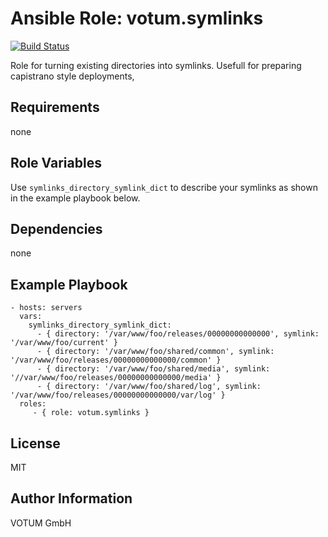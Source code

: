 Ansible Role: votum.symlinks
============================
[![Build Status](https://travis-ci.org/votum/ansible-role-symlinks.svg?branch=master)](https://travis-ci.org/votum/ansible-role-symlinks)

Role for turning existing directories into symlinks. 
Usefull for preparing capistrano style deployments,

Requirements
------------

none

Role Variables
--------------

Use `symlinks_directory_symlink_dict` to describe your symlinks as shown in the example playbook below.

Dependencies
------------

none

Example Playbook
----------------

    - hosts: servers
      vars:
        symlinks_directory_symlink_dict:
          - { directory: '/var/www/foo/releases/00000000000000', symlink: '/var/www/foo/current' }
          - { directory: '/var/www/foo/shared/common', symlink: '/var/www/foo/releases/00000000000000/common' }
          - { directory: '/var/www/foo/shared/media', symlink: '//var/www/foo/releases/00000000000000/media' }
          - { directory: '/var/www/foo/shared/log', symlink: '/var/www/foo/releases/00000000000000/var/log' }
      roles:
         - { role: votum.symlinks }

License
-------

MIT

Author Information
------------------

VOTUM GmbH
